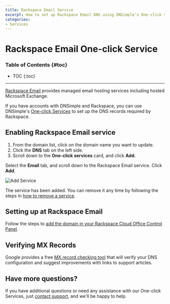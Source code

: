 ```yaml
---
title: Rackspace Email Service
excerpt: How to set up Rackspace Email DNS using DNSimple's One-click Service.
categories:
- Services
---
```


# Rackspace Email One-click Service

### Table of Contents {#toc}

* TOC
{:toc}

---

[Rackspace Email](http://www.rackspace.com/email-hosting) provides managed email hosting services including hosted Microsoft Exchange. 

If you have accounts with DNSimple and Rackspace, you can use DNSimple's [One-click Services](/categories/services/) to set up the DNS records required by Rackspace. 


## Enabling Rackspace Email service

1. From the domain list, click on the domain name you want to update.
2. Click the **DNS** tab on the left side.
3. Scroll down to the **One-click services** card, and click **Add**.

 <!--- needs screenshot -->

Select the **Email** tab, and scroll down to the Rackspace Email service. Click **Add**.

![Add Service](/files/services-rackspace-email.png)

The service has been added. You can remove it any time by following the steps in [how to remove a service](/articles/services/#removing-services). 

## Setting up at Rackspace Email

Follow the steps to [add the domain in your Rackspace Cloud Office Control Panel](https://docs.rackspace.com/support/how-to/add-domains-with-the-cloud-office-control-panel/).

## Verifying MX Records

Google provides a free [MX record checking tool](https://toolbox.googleapps.com/apps/checkmx) that will verify your DNS configuration and suggest improvements with links to support articles.

## Have more questions? 

If you have additional questions or need any assistance with our One-click Services, just [contact support](https://dnsimple.com/feedback), and we'll be happy to help.
